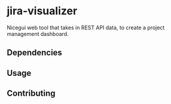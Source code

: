 # jira-visualizer

Nicegui web tool that takes in REST API data, to create a project management dashboard.

## Dependencies


## Usage

## Contributing
